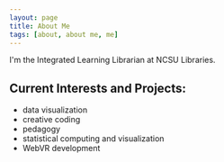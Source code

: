 ```yaml
---
layout: page
title: About Me
tags: [about, about me, me]
---
```


I'm the Integrated Learning Librarian at NCSU Libraries.

## Current Interests and Projects:

* data visualization
* creative coding
* pedagogy
* statistical computing and visualization
* WebVR development
